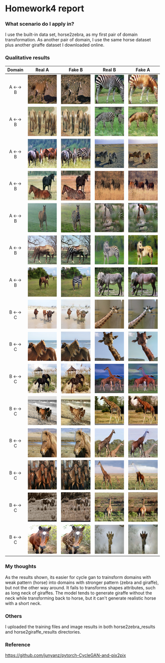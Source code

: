 # Homework4 report

### What scenario do I apply in?
I use the built-in data set, horse2zebra, as my first pair of domain transformation. As another pair of domain, I use the same horse dataset plus another giraffe dataset I downloaded online.

### Qualitative results
| Domain | Real A | Fake B | Real B | Fake A |
| :----: | :----: | :----: | :----: | :----: |
| A ←→ B | ![](horse2giraffe_results/image/epoch023_real_A.png) | ![](horse2giraffe_results/image/epoch023_fake_B.png) | ![](horse2giraffe_results/image/epoch023_real_B.png) | ![](horse2giraffe_results/image/epoch023_fake_A.png) |
| A ←→ B | ![](horse2giraffe_results/image/epoch026_real_A.png) | ![](horse2giraffe_results/image/epoch026_fake_B.png) | ![](horse2giraffe_results/image/epoch026_real_B.png) | ![](horse2giraffe_results/image/epoch026_fake_A.png) |
| A ←→ B | ![](horse2giraffe_results/image/epoch031_real_A.png) | ![](horse2giraffe_results/image/epoch031_fake_B.png) | ![](horse2giraffe_results/image/epoch031_real_B.png) | ![](horse2giraffe_results/image/epoch031_fake_A.png) |
| A ←→ B | ![](horse2giraffe_results/image/epoch034_real_A.png) | ![](horse2giraffe_results/image/epoch034_fake_B.png) | ![](horse2giraffe_results/image/epoch034_real_B.png) | ![](horse2giraffe_results/image/epoch034_fake_A.png) |
| A ←→ B | ![](horse2giraffe_results/image/epoch041_real_A.png) | ![](horse2giraffe_results/image/epoch041_fake_B.png) | ![](horse2giraffe_results/image/epoch041_real_B.png) | ![](horse2giraffe_results/image/epoch041_fake_A.png) |
| A ←→ B | ![](horse2giraffe_results/image/epoch051_real_A.png) | ![](horse2giraffe_results/image/epoch051_fake_B.png) | ![](horse2giraffe_results/image/epoch051_real_B.png) | ![](horse2giraffe_results/image/epoch051_fake_A.png) |
| A ←→ B | ![](horse2giraffe_results/image/epoch067_real_A.png) | ![](horse2giraffe_results/image/epoch067_fake_B.png) | ![](horse2giraffe_results/image/epoch067_real_B.png) | ![](horse2giraffe_results/image/epoch067_fake_A.png) |
| B ←→ C | ![](horse2zebra_results/image/epoch052_real_A.png) | ![](horse2zebra_results/image/epoch052_fake_B.png) | ![](horse2zebra_results/image/epoch052_real_B.png) | ![](horse2zebra_results/image/epoch052_fake_A.png) |
| B ←→ C | ![](horse2zebra_results/image/epoch053_real_A.png) | ![](horse2zebra_results/image/epoch053_fake_B.png) | ![](horse2zebra_results/image/epoch053_real_B.png) | ![](horse2zebra_results/image/epoch053_fake_A.png) |
| B ←→ C | ![](horse2zebra_results/image/epoch059_real_A.png) | ![](horse2zebra_results/image/epoch059_fake_B.png) | ![](horse2zebra_results/image/epoch059_real_B.png) | ![](horse2zebra_results/image/epoch059_fake_A.png) |
| B ←→ C | ![](horse2zebra_results/image/epoch115_real_A.png) | ![](horse2zebra_results/image/epoch115_fake_B.png) | ![](horse2zebra_results/image/epoch115_real_B.png) | ![](horse2zebra_results/image/epoch115_fake_A.png) |
| B ←→ C | ![](horse2zebra_results/image/epoch124_real_A.png) | ![](horse2zebra_results/image/epoch124_fake_B.png) | ![](horse2zebra_results/image/epoch124_real_B.png) | ![](horse2zebra_results/image/epoch124_fake_A.png) |
| B ←→ C | ![](horse2zebra_results/image/epoch136_real_A.png) | ![](horse2zebra_results/image/epoch136_fake_B.png) | ![](horse2zebra_results/image/epoch136_real_B.png) | ![](horse2zebra_results/image/epoch136_fake_A.png) |
| B ←→ C | ![](horse2zebra_results/image/epoch186_real_A.png) | ![](horse2zebra_results/image/epoch186_fake_B.png) | ![](horse2zebra_results/image/epoch186_real_B.png) | ![](horse2zebra_results/image/epoch186_fake_A.png) |
| B ←→ C | ![](horse2zebra_results/image/epoch195_real_A.png) | ![](horse2zebra_results/image/epoch195_fake_B.png) | ![](horse2zebra_results/image/epoch195_real_B.png) | ![](horse2zebra_results/image/epoch195_fake_A.png) |

### My thoughts
As the results shown, its easier for cycle gan to trainsform domains with weak pattern (horse) into domains with stronger pattern (zebra and giraffe), but not the other way around. It fails to transforms shapes attributes, such as long neck of giraffes. The model tends to generate giraffe without the neck while transforming back to horse, but it can't generate realistic horse with a short neck.

### Others
I uploaded the training files and image results in both horse2zebra_results and horse2giraffe_results directories.

### Reference
https://github.com/junyanz/pytorch-CycleGAN-and-pix2pix
